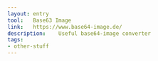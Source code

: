 ```yaml
---
layout: entry
tool:	Base63 Image
link:	https://www.base64-image.de/
description:	Useful base64-image converter
tags:
- other-stuff	
---
```

